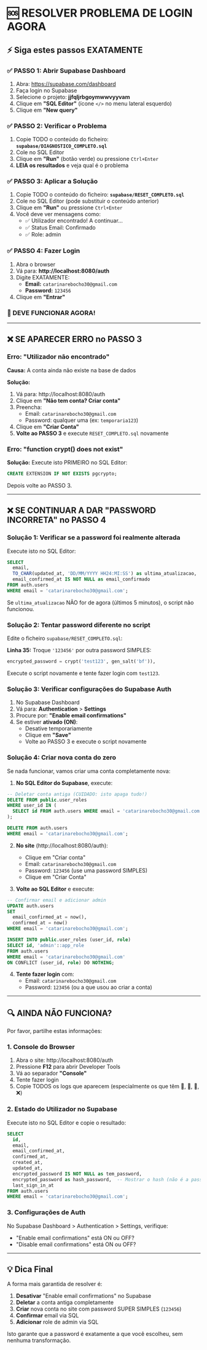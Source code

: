 # 🆘 RESOLVER PROBLEMA DE LOGIN AGORA

## ⚡ Siga estes passos EXATAMENTE

### ✅ PASSO 1: Abrir Supabase Dashboard

1. Abra: https://supabase.com/dashboard
2. Faça login no Supabase
3. Selecione o projeto: **jjfqljrbgoymwwvyyvam**
4. Clique em **"SQL Editor"** (ícone `</>` no menu lateral esquerdo)
5. Clique em **"New query"**

### ✅ PASSO 2: Verificar o Problema

1. Copie TODO o conteúdo do ficheiro: **`supabase/DIAGNOSTICO_COMPLETO.sql`**
2. Cole no SQL Editor
3. Clique em **"Run"** (botão verde) ou pressione `Ctrl+Enter`
4. **LEIA os resultados** e veja qual é o problema

### ✅ PASSO 3: Aplicar a Solução

1. Copie TODO o conteúdo do ficheiro: **`supabase/RESET_COMPLETO.sql`**
2. Cole no SQL Editor (pode substituir o conteúdo anterior)
3. Clique em **"Run"** ou pressione `Ctrl+Enter`
4. Você deve ver mensagens como:
   - ✅ Utilizador encontrado! A continuar...
   - ✅ Status Email: Confirmado
   - ✅ Role: admin

### ✅ PASSO 4: Fazer Login

1. Abra o browser
2. Vá para: **http://localhost:8080/auth**
3. Digite EXATAMENTE:
   - **Email:** `catarinarebocho30@gmail.com`
   - **Password:** `123456`
4. Clique em **"Entrar"**

### 🎉 DEVE FUNCIONAR AGORA!

---

## ❌ SE APARECER ERRO no PASSO 3

### Erro: "Utilizador não encontrado"

**Causa:** A conta ainda não existe na base de dados

**Solução:**
1. Vá para: http://localhost:8080/auth
2. Clique em **"Não tem conta? Criar conta"**
3. Preencha:
   - Email: `catarinarebocho30@gmail.com`
   - Password: qualquer uma (ex: `temporaria123`)
4. Clique em **"Criar Conta"**
5. **Volte ao PASSO 3** e execute `RESET_COMPLETO.sql` novamente

### Erro: "function crypt() does not exist"

**Solução:** Execute isto PRIMEIRO no SQL Editor:

```sql
CREATE EXTENSION IF NOT EXISTS pgcrypto;
```

Depois volte ao PASSO 3.

---

## ❌ SE CONTINUAR A DAR "PASSWORD INCORRETA" no PASSO 4

### Solução 1: Verificar se a password foi realmente alterada

Execute isto no SQL Editor:

```sql
SELECT
  email,
  TO_CHAR(updated_at, 'DD/MM/YYYY HH24:MI:SS') as ultima_atualizacao,
  email_confirmed_at IS NOT NULL as email_confirmado
FROM auth.users
WHERE email = 'catarinarebocho30@gmail.com';
```

Se `ultima_atualizacao` NÃO for de agora (últimos 5 minutos), o script não funcionou.

### Solução 2: Tentar password diferente no script

Edite o ficheiro `supabase/RESET_COMPLETO.sql`:

**Linha 35:** Troque `'123456'` por outra password SIMPLES:

```sql
encrypted_password = crypt('test123', gen_salt('bf')),
```

Execute o script novamente e tente fazer login com `test123`.

### Solução 3: Verificar configurações do Supabase Auth

1. No Supabase Dashboard
2. Vá para: **Authentication** > **Settings**
3. Procure por: **"Enable email confirmations"**
4. Se estiver **ativado (ON)**:
   - Desative temporariamente
   - Clique em **"Save"**
   - Volte ao PASSO 3 e execute o script novamente

### Solução 4: Criar nova conta do zero

Se nada funcionar, vamos criar uma conta completamente nova:

1. **No SQL Editor do Supabase**, execute:

```sql
-- Deletar conta antiga (CUIDADO: isto apaga tudo!)
DELETE FROM public.user_roles
WHERE user_id IN (
  SELECT id FROM auth.users WHERE email = 'catarinarebocho30@gmail.com'
);

DELETE FROM auth.users
WHERE email = 'catarinarebocho30@gmail.com';
```

2. **No site** (http://localhost:8080/auth):
   - Clique em "Criar conta"
   - Email: `catarinarebocho30@gmail.com`
   - Password: `123456` (use uma password SIMPLES)
   - Clique em "Criar Conta"

3. **Volte ao SQL Editor** e execute:

```sql
-- Confirmar email e adicionar admin
UPDATE auth.users
SET
  email_confirmed_at = now(),
  confirmed_at = now()
WHERE email = 'catarinarebocho30@gmail.com';

INSERT INTO public.user_roles (user_id, role)
SELECT id, 'admin'::app_role
FROM auth.users
WHERE email = 'catarinarebocho30@gmail.com'
ON CONFLICT (user_id, role) DO NOTHING;
```

4. **Tente fazer login** com:
   - Email: `catarinarebocho30@gmail.com`
   - Password: `123456` (ou a que usou ao criar a conta)

---

## 🔍 AINDA NÃO FUNCIONA?

Por favor, partilhe estas informações:

### 1. Console do Browser

1. Abra o site: http://localhost:8080/auth
2. Pressione **F12** para abrir Developer Tools
3. Vá ao separador **"Console"**
4. Tente fazer login
5. Copie TODOS os logs que aparecem (especialmente os que têm 🔐, 📧, 🔑, ❌)

### 2. Estado do Utilizador no Supabase

Execute isto no SQL Editor e copie o resultado:

```sql
SELECT
  id,
  email,
  email_confirmed_at,
  confirmed_at,
  created_at,
  updated_at,
  encrypted_password IS NOT NULL as tem_password,
  encrypted_password as hash_password,  -- Mostrar o hash (não é a password em texto)
  last_sign_in_at
FROM auth.users
WHERE email = 'catarinarebocho30@gmail.com';
```

### 3. Configurações de Auth

No Supabase Dashboard > Authentication > Settings, verifique:
- "Enable email confirmations" está ON ou OFF?
- "Disable email confirmations" está ON ou OFF?

---

## 💡 Dica Final

A forma mais garantida de resolver é:

1. **Desativar** "Enable email confirmations" no Supabase
2. **Deletar** a conta antiga completamente
3. **Criar** nova conta no site com password SUPER SIMPLES (`123456`)
4. **Confirmar** email via SQL
5. **Adicionar** role de admin via SQL

Isto garante que a password é exatamente a que você escolheu, sem nenhuma transformação.

